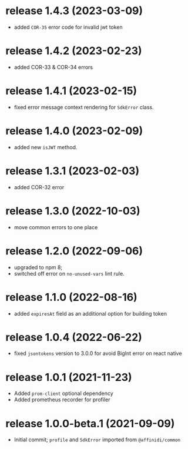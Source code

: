 # release 1.4.3 (2023-03-09)
* added `COR-35` error code for invalid jwt token
# release 1.4.2 (2023-02-23)
* added COR-33 & COR-34 errors
# release 1.4.1 (2023-02-15)
* fixed error message context rendering for `SdkError` class.
# release 1.4.0 (2023-02-09)
* added new `isJWT` method.
# release 1.3.1 (2023-02-03)
* added COR-32 error
# release 1.3.0 (2022-10-03)
* move common errors to one place
# release 1.2.0 (2022-09-06)
* upgraded to npm 8;
* switched off error on `no-unused-vars` lint rule.
# release 1.1.0 (2022-08-16)
* added `expiresAt` field as an additional option for building token
# release 1.0.4 (2022-06-22)
* fixed `jsontokens` version to 3.0.0 for avoid BigInt error on react native
# release 1.0.1 (2021-11-23)
* Added `prom-client` optional dependency
* Added prometheus recorder for profiler
# release 1.0.0-beta.1 (2021-09-09)
* Initial commit; `profile` and `SdkError` imported from `@affinidi/common`
